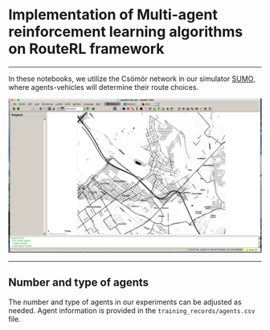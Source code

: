 # Implementation of Multi-agent reinforcement learning algorithms on RouteRL framework

---

In these notebooks, we utilize the Csömör network in our simulator [SUMO](https://eclipse.dev/sumo/), where agents-vehicles will determine their route choices.

<img src="../../docs/img/csomor2.png" alt="Csömör network" width="700" />


--- 
## Number and type of agents

The number and type of agents in our experiments can be adjusted as needed. Agent information is provided in the `training_records/agents.csv` file.

